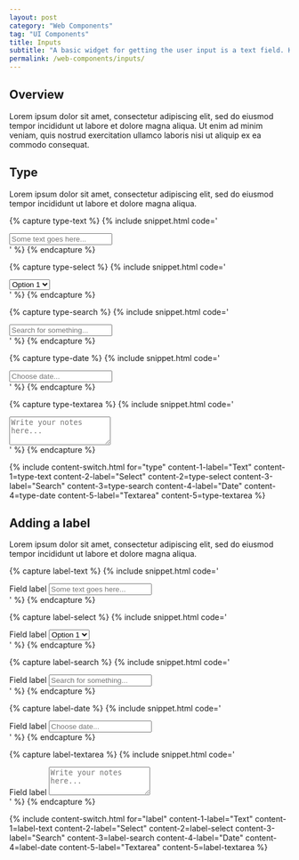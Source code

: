 ```yaml
---
layout: post
category: "Web Components"
tag: "UI Components"
title: Inputs
subtitle: "A basic widget for getting the user input is a text field. Keyboard and mouse can be used for providing or changing data."
permalink: /web-components/inputs/
---
```


## Overview

Lorem ipsum dolor sit amet, consectetur adipiscing elit, sed do eiusmod tempor incididunt ut labore et dolore magna aliqua. Ut enim ad minim veniam, quis nostrud exercitation ullamco laboris nisi ut aliquip ex ea commodo consequat.

## Type

Lorem ipsum dolor sit amet, consectetur adipiscing elit, sed do eiusmod tempor incididunt ut labore et dolore magna aliqua. 

<!-- Content switch -->
<!-- Content switch tab 1 -->
{% capture type-text %}
{% include snippet.html code='
<div class="input">
  <input type="text" placeholder="Some text goes here...">
</div>
' %}
{% endcapture %}

<!-- Content switch tab 2 -->
{% capture type-select %}
{% include snippet.html code='
<div class="input select">
  <select>
    <option>Option 1</option>
    <option>Option 2</option>
    <option>Option 3</option>
  </select>
</div>
' %}
{% endcapture %}

<!-- Content switch tab 3 -->
{% capture type-search %}
{% include snippet.html code='
<div class="input search">
  <input type="text" placeholder="Search for something...">
</div>
' %}
{% endcapture %}

<!-- Content switch tab 4 -->
{% capture type-date %}
{% include snippet.html code='
<div class="input date">
  <input type="text" placeholder="Choose date...">
</div>
' %}
{% endcapture %}

<!-- Content switch tab 5 -->
{% capture type-textarea %}
{% include snippet.html code='
<div class="input textarea">
  <textarea rows="3" placeholder="Write your notes here..."></textarea>
</div>
' %}
{% endcapture %}

<!-- Render Content -->
{% include content-switch.html for="type"
           content-1-label="Text"     content-1=type-text
           content-2-label="Select"   content-2=type-select
           content-3-label="Search"   content-3=type-search
           content-4-label="Date"     content-4=type-date
           content-5-label="Textarea" content-5=type-textarea
%}
<!-- End content switch -->


## Adding a label

Lorem ipsum dolor sit amet, consectetur adipiscing elit, sed do eiusmod tempor incididunt ut labore et dolore magna aliqua. 

<!-- Content switch -->
<!-- Content switch tab 1 -->
{% capture label-text %}
{% include snippet.html code='
<div class="input with-label">
  <label for="field" class="label">Field label</label>
  <input type="text" placeholder="Some text goes here...">
</div>
' %}
{% endcapture %}

<!-- Content switch tab 2 -->
{% capture label-select %}
{% include snippet.html code='
<div class="input select with-label">
  <label for="field" class="label">Field label</label>
  <select>
    <option>Option 1</option>
    <option>Option 2</option>
    <option>Option 3</option>
  </select>
</div>
' %}
{% endcapture %}

<!-- Content switch tab 3 -->
{% capture label-search %}
{% include snippet.html code='
<div class="input search with-label">
  <label for="field" class="label">Field label</label>
  <input type="text" placeholder="Search for something...">
</div>
' %}
{% endcapture %}

<!-- Content switch tab 4 -->
{% capture label-date %}
{% include snippet.html code='
<div class="input date with-label">
  <label for="field" class="label">Field label</label>
  <input type="text" placeholder="Choose date...">
</div>
' %}
{% endcapture %}

<!-- Content switch tab 5 -->
{% capture label-textarea %}
{% include snippet.html code='
<div class="input textarea with-label">
  <label for="field" class="label">Field label</label>
  <textarea rows="3" placeholder="Write your notes here..."></textarea>
</div>
' %}
{% endcapture %}

<!-- Render Content -->
{% include content-switch.html for="label"
           content-1-label="Text"     content-1=label-text
           content-2-label="Select"   content-2=label-select
           content-3-label="Search"   content-3=label-search
           content-4-label="Date"     content-4=label-date
           content-5-label="Textarea" content-5=label-textarea
%}